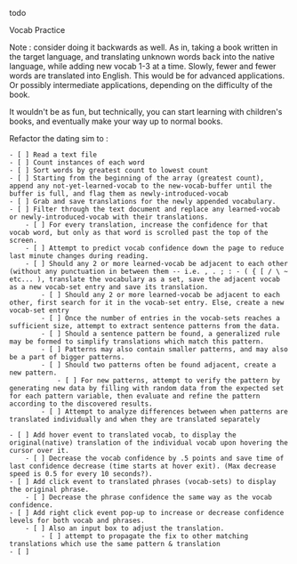 todo

Vocab Practice

Note : consider doing it backwards as well. As in, taking a book written in the target language, and translating unknown words back into the native language, while adding new vocab 1-3 at a time. Slowly, fewer and fewer words are translated into English. This would be for advanced applications. Or possibly intermediate applications, depending on the difficulty of the book.

It wouldn't be as fun, but technically, you can start learning with children's books, and eventually make your way up to normal books.

Refactor the dating sim to :
    
    - [ ] Read a text file
    - [ ] Count instances of each word
    - [ ] Sort words by greatest count to lowest count
    - [ ] Starting from the beginning of the array (greatest count), append any not-yet-learned-vocab to the new-vocab-buffer until the buffer is full, and flag them as newly-introduced-vocab
    - [ ] Grab and save translations for the newly appended vocabulary. 
    - [ ] Filter through the text document and replace any learned-vocab or newly-introduced-vocab with their translations.
        - [ ] For every translation, increase the confidence for that vocab word, but only as that word is scrolled past the top of the screen.
        - [ ] Attempt to predict vocab confidence down the page to reduce last minute changes during reading.
        - [ ] Should any 2 or more learned-vocab be adjacent to each other (without any punctuation in between them -- i.e. , . ; : - ( { [ / \ ~ etc... ), translate the vocabulary as a set, save the adjacent vocab as a new vocab-set entry and save its translation. 
            - [ ] Should any 2 or more learned-vocab be adjacent to each other, first search for it in the vocab-set entry. Else, create a new vocab-set entry
            - [ ] Once the number of entries in the vocab-sets reaches a sufficient size, attempt to extract sentence patterns from the data.
            - [ ] Should a sentence pattern be found, a generalized rule may be formed to simplify translations which match this pattern.
            - [ ] Patterns may also contain smaller patterns, and may also be a part of bigger patterns.
            - [ ] Should two patterns often be found adjacent, create a new pattern.
                - [ ] For new patterns, attempt to verify the pattern by generating new data by filling with random data from the expected set for each pattern variable, then evaluate and refine the pattern according to the discovered results.
            - [ ] Attempt to analyze differences between when patterns are translated individually and when they are translated separately

    - [ ] Add hover event to translated vocab, to display the original(native) translation of the individual vocab upon hovering the cursor over it.
        - [ ] Decrease the vocab confidence by .5 points and save time of last confidence decrease (time starts at hover exit). (Max decrease speed is 0.5 for every 10 seconds?).
    - [ ] Add click event to translated phrases (vocab-sets) to display the original phrase.
        - [ ] Decrease the phrase confidence the same way as the vocab confidence.
    - [ ] Add right click event pop-up to increase or decrease confidence levels for both vocab and phrases.
        - [ ] Also an input box to adjust the translation.
            - [ ] attempt to propagate the fix to other matching translations which use the same pattern & translation
    - [ ] 

